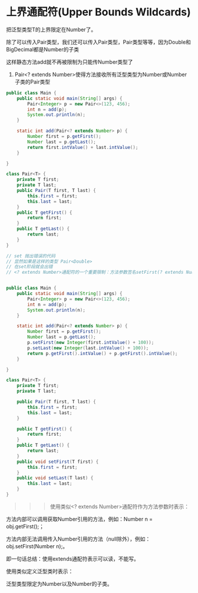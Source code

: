 


# 上界通配符(Upper Bounds Wildcards)
把泛型类型T的上界限定在Number了。

除了可以传入Pair<Integer>类型，我们还可以传入Pair<Double>类型，Pair<BigDecimal>类型等等，因为Double和BigDecimal都是Number的子类

这样静态方法add就不再被限制为只能传Number类型了

1. Pair<? extends Number>使得方法接收所有泛型类型为Number或Number子类的Pair类型
```java
public class Main {
    public static void main(String[] args) {
        Pair<Integer> p = new Pair<>(123, 456);
        int n = add(p);
        System.out.println(n);
    }

    static int add(Pair<? extends Number> p) {
        Number first = p.getFirst();
        Number last = p.getLast();
        return first.intValue() + last.intValue();
    }

}

class Pair<T> {
    private T first;
    private T last;
    public Pair(T first, T last) {
        this.first = first;
        this.last = last;
    }
    public T getFirst() {
        return first;
    }
    public T getLast() {
        return last;
    }
}

// set 抛出错误的代码
// 显然如果是这样的类型 Pair<Double>
// 在set阶段就会出错
// <? extends Number>通配符的一个重要限制：方法参数签名setFirst(? extends Number)无法传递任何Number类型给setFirst(? extends Number), 除非null


public class Main {
    public static void main(String[] args) {
        Pair<Integer> p = new Pair<>(123, 456);
        int n = add(p);
        System.out.println(n);
    }

    static int add(Pair<? extends Number> p) {
        Number first = p.getFirst();
        Number last = p.getLast();
        p.setFirst(new Integer(first.intValue() + 100));
        p.setLast(new Integer(last.intValue() + 100));
        return p.getFirst().intValue() + p.getFirst().intValue();
    }

}

class Pair<T> {
    private T first;
    private T last;

    public Pair(T first, T last) {
        this.first = first;
        this.last = last;
    }

    public T getFirst() {
        return first;
    }
    public T getLast() {
        return last;
    }
    public void setFirst(T first) {
        this.first = first;
    }
    public void setLast(T last) {
        this.last = last;
    }
}

```


>>> 使用类似<? extends Number>通配符作为方法参数时表示：

方法内部可以调用获取Number引用的方法，例如：Number n = obj.getFirst();；

方法内部无法调用传入Number引用的方法（null除外），例如：obj.setFirst(Number n);。

即一句话总结：使用extends通配符表示可以读，不能写。

使用类似<T extends Number>定义泛型类时表示：

泛型类型限定为Number以及Number的子类。
